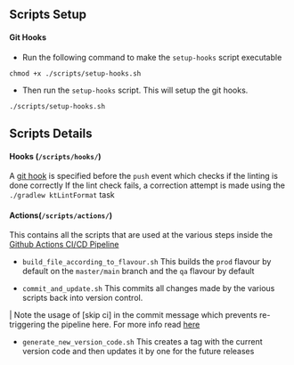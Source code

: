 ## Scripts Setup

#### Git Hooks
- Run the following command to make the `setup-hooks` script executable
```console
chmod +x ./scripts/setup-hooks.sh
```
- Then run the `setup-hooks` script. This will setup the git hooks.
```console
./scripts/setup-hooks.sh
```

## Scripts Details

#### Hooks (`/scripts/hooks/`)
A [git hook](https://git-scm.com/book/en/v2/Customizing-Git-Git-Hooks) is specified before the `push` event which checks if the linting is done correctly
If the lint check fails, a correction attempt is made using the `./gradlew ktLintFormat` task


#### Actions(`/scripts/actions/`)
This contains all the scripts that are used at the various steps inside the [Github Actions CI/CD Pipeline](.github/workflows/)

- ```build_file_according_to_flavour.sh```
This builds the `prod` flavour by default on the `master/main` branch and the `qa` flavour by default

- `commit_and_update.sh`
This commits all changes made by the various scripts back into version control.

| Note the usage of [skip ci] in the commit message which prevents re-triggering the pipeline here. For more info read [here](https://docs.github.com/en/actions/managing-workflow-runs/skipping-workflow-runs)

- `generate_new_version_code.sh`
This creates a tag with the current version code and then updates it by one for the future releases


